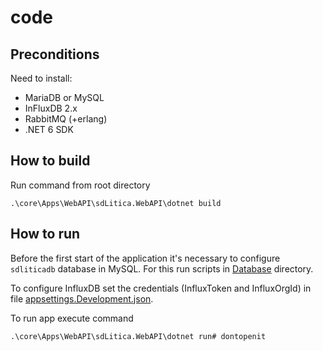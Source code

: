 # code

## Preconditions
Need to install:
* MariaDB or MySQL
* InFluxDB 2.x
* RabbitMQ (+erlang)
* .NET 6 SDK

## How to build
Run command from root directory

    .\core\Apps\WebAPI\sdLitica.WebAPI\dotnet build

## How to run
Before the first start of the application it's necessary to configure `sdliticadb` database in MySQL. For this run scripts in [Database](https://github.com/sdLiticaProject/code/tree/master/core/Database) directory.

To configure InfluxDB set the credentials (InfluxToken and InfluxOrgId) in file [appsettings.Development.json](https://github.com/sdLiticaProject/code/blob/compatibility-with-influxdb-v2.0/core/Apps/WebAPI/sdLitica.WebAPI/appsettings.Development.json).

To run app execute command

    .\core\Apps\WebAPI\sdLitica.WebAPI\dotnet run# dontopenit
